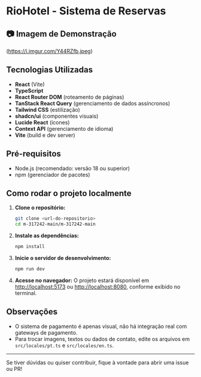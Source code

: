 # RioHotel - Sistema de Reservas

## 📷 Imagem de Demonstração
 (https://i.imgur.com/Y44RZfb.jpeg)

## Tecnologias Utilizadas

- **React** (Vite)
- **TypeScript**
- **React Router DOM** (roteamento de páginas)
- **TanStack React Query** (gerenciamento de dados assíncronos)
- **Tailwind CSS** (estilização)
- **shadcn/ui** (componentes visuais)
- **Lucide React** (ícones)
- **Context API** (gerenciamento de idioma)
- **Vite** (build e dev server)

## Pré-requisitos

- Node.js (recomendado: versão 18 ou superior)
- npm (gerenciador de pacotes)

## Como rodar o projeto localmente

1. **Clone o repositório:**
   ```bash
   git clone <url-do-repositorio>
   cd m-317242-main/m-317242-main
   ```

2. **Instale as dependências:**
   ```bash
   npm install
   ```

3. **Inicie o servidor de desenvolvimento:**
   ```bash
   npm run dev
   ```

4. **Acesse no navegador:**
   O projeto estará disponível em [http://localhost:5173](http://localhost:5173) ou [http://localhost:8080](http://localhost:8080), conforme exibido no terminal.

## Observações
- O sistema de pagamento é apenas visual, não há integração real com gateways de pagamento.
- Para trocar imagens, textos ou dados de contato, edite os arquivos em `src/locales/pt.ts` e `src/locales/en.ts`.


---

Se tiver dúvidas ou quiser contribuir, fique à vontade para abrir uma issue ou PR! 
